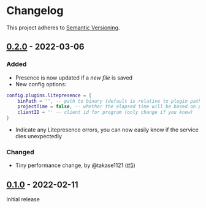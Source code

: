 # Changelog
This project adheres to [Semantic Versioning](https://semver.org).

## [0.2.0] - 2022-03-06
### Added
- Presence is now updated if a *new file* is saved
- New config options:
```lua
config.plugins.litepresence = {
	binPath = '', -- path to binary (default is relative to plugin path)
	projectTime = false, -- whether the elapsed time will be based on project open time or file open time
	clientID = '' -- client id for program (only change if you know)
}
```
- Indicate any Litepresence errors, you can now easily know if the service
dies unexpectedly
### Changed
- Tiny performance change, by @takase1121 ([#5](https://github.com/TorchedSammy/litepresence/pull/5))

## [0.1.0] - 2022-02-11
Initial release

[0.2.0]: https://github.com/TorchedSammy/Litepresence/compare/v0.1.0...v0.2.0
[0.1.0]: https://github.com/TorchedSammy/Litepresence/releases/tag/v0.1.0
